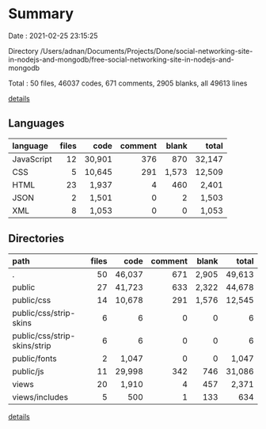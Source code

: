 # Summary

Date : 2021-02-25 23:15:25

Directory /Users/adnan/Documents/Projects/Done/social-networking-site-in-nodejs-and-mongodb/free-social-networking-site-in-nodejs-and-mongodb

Total : 50 files,  46037 codes, 671 comments, 2905 blanks, all 49613 lines

[details](details.md)

## Languages
| language | files | code | comment | blank | total |
| :--- | ---: | ---: | ---: | ---: | ---: |
| JavaScript | 12 | 30,901 | 376 | 870 | 32,147 |
| CSS | 5 | 10,645 | 291 | 1,573 | 12,509 |
| HTML | 23 | 1,937 | 4 | 460 | 2,401 |
| JSON | 2 | 1,501 | 0 | 2 | 1,503 |
| XML | 8 | 1,053 | 0 | 0 | 1,053 |

## Directories
| path | files | code | comment | blank | total |
| :--- | ---: | ---: | ---: | ---: | ---: |
| . | 50 | 46,037 | 671 | 2,905 | 49,613 |
| public | 27 | 41,723 | 633 | 2,322 | 44,678 |
| public/css | 14 | 10,678 | 291 | 1,576 | 12,545 |
| public/css/strip-skins | 6 | 6 | 0 | 0 | 6 |
| public/css/strip-skins/strip | 6 | 6 | 0 | 0 | 6 |
| public/fonts | 2 | 1,047 | 0 | 0 | 1,047 |
| public/js | 11 | 29,998 | 342 | 746 | 31,086 |
| views | 20 | 1,910 | 4 | 457 | 2,371 |
| views/includes | 5 | 500 | 1 | 133 | 634 |

[details](details.md)